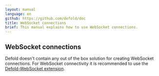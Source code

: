 ```yaml
---
layout: manual
language: en
github: https://github.com/defold/doc
title: WebSocket connections
brief: This manual explains how to use WebSocket connections.
---
```

## WebSocket connections

Defold doesn't contain any out of the box solution for creating WebSocket connections. For WebSocket connectivity it is recommended to use the [Defold-WebSocket extension](https://defold.com/assets/websocket/).
